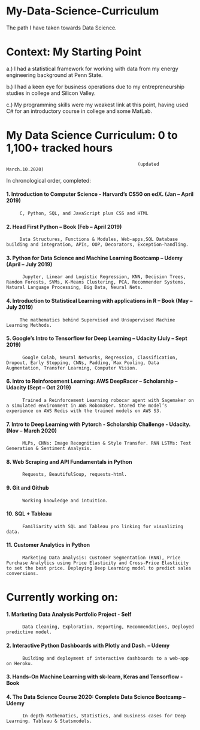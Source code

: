 # My-Data-Science-Curriculum
The path I have taken towards Data Science. 

# Context: My Starting Point

a.) I had a statistical framework for working with data from my energy engineering background at Penn State.

b.) I had a keen eye for business operations due to my entrepreneurship studies in college and Silicon Valley.

c.) My programming skills were my weakest link at this point, having used C# for an introductory course in college and some MatLab.


# My Data Science Curriculum: 0 to 1,100+ tracked hours							
                                                     (updated March.10.2020)


In chronological order, completed: 					
#### 1.	Introduction to Computer Science - Harvard’s CS50 on edX.			          (Jan – April 2019) 
         C, Python, SQL, and JavaScript plus CSS and HTML
#### 2.	Head First Python – Book				                              (Feb – April 2019)
         Data Structures, Functions & Modules, Web-apps,SQL Database building and integration, APIs, OOP, Decorators, Exception-handling.
#### 3.	Python for Data Science and Machine Learning Bootcamp – Udemy                             (April – July 2019)
          Jupyter, Linear and Logistic Regression, KNN, Decision Trees, Random Forests, SVMs, K-Means Clustering, PCA, Recommender Systems, Natural Language Processing, Big Data, Neural Nets.
#### 4.	Introduction to Statistical Learning with applications in R – Book		          (May – July 2019)
         The mathematics behind Supervised and Unsupervised Machine Learning Methods.
#### 5.	Google’s Intro to Tensorflow for Deep Learning – Udacity			          (July – Sept 2019)
          Google Colab, Neural Networks, Regression, Classification, Dropout, Early Stopping, CNNs, Padding, Max Pooling, Data Augmentation, Transfer Learning, Computer Vision. 
#### 6.	Intro to Reinforcement Learning: AWS DeepRacer – Scholarship – Udacity 	          (Sept – Oct 2019)
          Trained a Reinforcement Learning robocar agent with Sagemaker on a simulated environment in AWS Robomaker. Stored the model’s experience on AWS Redis with the trained models on AWS S3. 
#### 7.	Intro to Deep Learning with Pytorch - Scholarship Challenge - Udacity. 	          (Nov – March 2020)
          MLPs, CNNs: Image Recognition & Style Transfer. RNN LSTMs: Text Generation & Sentiment Analysis.
#### 8. Web Scraping and API Fundamentals in Python
          Requests, BeautifulSoup, requests-html.
#### 9. Git and Github
          Working knowledge and intuition.
#### 10. SQL + Tableau
          Familiarity with SQL and Tableau pro linking for visualizing data. 
#### 11. Customer Analytics in Python
          Marketing Data Analysis: Customer Segmentation (KNN), Price Purchase Analytics using Price Elasticity and Cross-Price Elasticity to set the best price. Deploying Deep Learning model to predict sales conversions.

# Currently working on:
#### 1. Marketing Data Analysis Portfolio Project - Self
          Data Cleaning, Exploration, Reporting, Recommendations, Deployed predictive model. 
#### 2.	Interactive Python Dashboards with Plotly and Dash. – Udemy
          Building and deployment of interactive dashboards to a web-app on Heroku.
#### 3.	Hands-On Machine Learning with sk-learn, Keras and Tensorflow - Book
#### 4.	The Data Science Course 2020: Complete Data Science Bootcamp  – Udemy
          In depth Mathematics, Statistics, and Business cases for Deep Learning. Tableau & Statsmodels.
